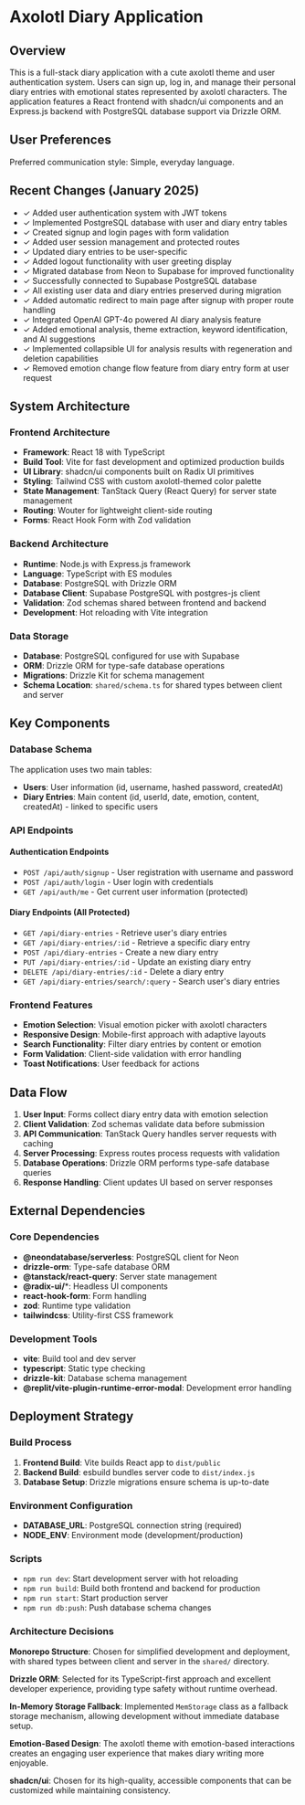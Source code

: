 # Axolotl Diary Application

## Overview

This is a full-stack diary application with a cute axolotl theme and user authentication system. Users can sign up, log in, and manage their personal diary entries with emotional states represented by axolotl characters. The application features a React frontend with shadcn/ui components and an Express.js backend with PostgreSQL database support via Drizzle ORM.

## User Preferences

Preferred communication style: Simple, everyday language.

## Recent Changes (January 2025)

- ✓ Added user authentication system with JWT tokens
- ✓ Implemented PostgreSQL database with user and diary entry tables
- ✓ Created signup and login pages with form validation
- ✓ Added user session management and protected routes
- ✓ Updated diary entries to be user-specific
- ✓ Added logout functionality with user greeting display
- ✓ Migrated database from Neon to Supabase for improved functionality
- ✓ Successfully connected to Supabase PostgreSQL database
- ✓ All existing user data and diary entries preserved during migration
- ✓ Added automatic redirect to main page after signup with proper route handling
- ✓ Integrated OpenAI GPT-4o powered AI diary analysis feature
- ✓ Added emotional analysis, theme extraction, keyword identification, and AI suggestions
- ✓ Implemented collapsible UI for analysis results with regeneration and deletion capabilities
- ✓ Removed emotion change flow feature from diary entry form at user request

## System Architecture

### Frontend Architecture
- **Framework**: React 18 with TypeScript
- **Build Tool**: Vite for fast development and optimized production builds
- **UI Library**: shadcn/ui components built on Radix UI primitives
- **Styling**: Tailwind CSS with custom axolotl-themed color palette
- **State Management**: TanStack Query (React Query) for server state management
- **Routing**: Wouter for lightweight client-side routing
- **Forms**: React Hook Form with Zod validation

### Backend Architecture
- **Runtime**: Node.js with Express.js framework
- **Language**: TypeScript with ES modules
- **Database**: PostgreSQL with Drizzle ORM
- **Database Client**: Supabase PostgreSQL with postgres-js client
- **Validation**: Zod schemas shared between frontend and backend
- **Development**: Hot reloading with Vite integration

### Data Storage
- **Database**: PostgreSQL configured for use with Supabase
- **ORM**: Drizzle ORM for type-safe database operations
- **Migrations**: Drizzle Kit for schema management
- **Schema Location**: `shared/schema.ts` for shared types between client and server

## Key Components

### Database Schema
The application uses two main tables:
- **Users**: User information (id, username, hashed password, createdAt)
- **Diary Entries**: Main content (id, userId, date, emotion, content, createdAt) - linked to specific users

### API Endpoints

#### Authentication Endpoints
- `POST /api/auth/signup` - User registration with username and password
- `POST /api/auth/login` - User login with credentials
- `GET /api/auth/me` - Get current user information (protected)

#### Diary Endpoints (All Protected)
- `GET /api/diary-entries` - Retrieve user's diary entries
- `GET /api/diary-entries/:id` - Retrieve a specific diary entry
- `POST /api/diary-entries` - Create a new diary entry
- `PUT /api/diary-entries/:id` - Update an existing diary entry
- `DELETE /api/diary-entries/:id` - Delete a diary entry
- `GET /api/diary-entries/search/:query` - Search user's diary entries

### Frontend Features
- **Emotion Selection**: Visual emotion picker with axolotl characters
- **Responsive Design**: Mobile-first approach with adaptive layouts
- **Search Functionality**: Filter diary entries by content or emotion
- **Form Validation**: Client-side validation with error handling
- **Toast Notifications**: User feedback for actions

## Data Flow

1. **User Input**: Forms collect diary entry data with emotion selection
2. **Client Validation**: Zod schemas validate data before submission
3. **API Communication**: TanStack Query handles server requests with caching
4. **Server Processing**: Express routes process requests with validation
5. **Database Operations**: Drizzle ORM performs type-safe database queries
6. **Response Handling**: Client updates UI based on server responses

## External Dependencies

### Core Dependencies
- **@neondatabase/serverless**: PostgreSQL client for Neon
- **drizzle-orm**: Type-safe database ORM
- **@tanstack/react-query**: Server state management
- **@radix-ui/***: Headless UI components
- **react-hook-form**: Form handling
- **zod**: Runtime type validation
- **tailwindcss**: Utility-first CSS framework

### Development Tools
- **vite**: Build tool and dev server
- **typescript**: Static type checking
- **drizzle-kit**: Database schema management
- **@replit/vite-plugin-runtime-error-modal**: Development error handling

## Deployment Strategy

### Build Process
1. **Frontend Build**: Vite builds React app to `dist/public`
2. **Backend Build**: esbuild bundles server code to `dist/index.js`
3. **Database Setup**: Drizzle migrations ensure schema is up-to-date

### Environment Configuration
- **DATABASE_URL**: PostgreSQL connection string (required)
- **NODE_ENV**: Environment mode (development/production)

### Scripts
- `npm run dev`: Start development server with hot reloading
- `npm run build`: Build both frontend and backend for production
- `npm run start`: Start production server
- `npm run db:push`: Push database schema changes

### Architecture Decisions

**Monorepo Structure**: Chosen for simplified development and deployment, with shared types between client and server in the `shared/` directory.

**Drizzle ORM**: Selected for its TypeScript-first approach and excellent developer experience, providing type safety without runtime overhead.

**In-Memory Storage Fallback**: Implemented `MemStorage` class as a fallback storage mechanism, allowing development without immediate database setup.

**Emotion-Based Design**: The axolotl theme with emotion-based interactions creates an engaging user experience that makes diary writing more enjoyable.

**shadcn/ui**: Chosen for its high-quality, accessible components that can be customized while maintaining consistency.
